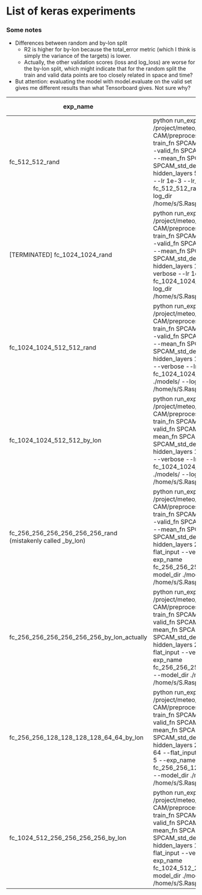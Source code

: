 # List of keras experiments

### Some notes
- Differences between random and by-lon split
    - R2 is higher for by-lon because the total_error metric (which I think is simply the variance of the targets) is lower.
    - Actually, the other validation scores (loss and log_loss) are worse for the by-lon split, which might indicate that for the random split the train and valid data points are too closely related in space and time?
- But attention: evaluating the model with model.evaluate on the valid set gives me different results than what Tensorboard gives. Not sure why?

| exp_name | command | train loss | train log_loss | train R2 | valid loss | valid log_loss | valid R2 | N Params |
| -------- | ------- | ---------- | -------------- | -------- | ---------- | -------------- | -------- | -------- |
| fc_512_512_rand | python run_experiment.py --data_dir /project/meteo/w2w/A6/S.Rasp/SP-CAM/preprocessed_data/detailed_files/ --train_fn SPCAM_outputs_flat_train_random.nc --valid_fn SPCAM_outputs_flat_valid_random.nc --mean_fn SPCAM_mean_detailed.nc --std_fn SPCAM_std_detailed.nc --epochs 50 --hidden_layers 512 512 --flat_input --verbose --lr 1e-3 --lr_step 10 --exp_name fc_512_512_rand --model_dir ./models/ --log_dir /home/s/S.Rasp/repositories/CBRAIN/logs/ | 0.0162 | -1.68 | 0.58 | 0.0162 | -1.67 | 0.58 | 361,514 |
| [TERMINATED] fc_1024_1024_rand | python run_experiment.py --data_dir /project/meteo/w2w/A6/S.Rasp/SP-CAM/preprocessed_data/detailed_files/ --train_fn SPCAM_outputs_flat_train_random.nc --valid_fn SPCAM_outputs_flat_valid_random.nc --mean_fn SPCAM_mean_detailed.nc --std_fn SPCAM_std_detailed.nc --epochs 50 --hidden_layers 1024 1024 --flat_input --verbose --lr 1e-3 --lr_step 10 --exp_name fc_1024_1024_rand --model_dir ./models/ --log_dir /home/s/S.Rasp/repositories/CBRAIN/logs/ | | | | | | | |
| fc_1024_1024_512_512_rand | python run_experiment.py --data_dir /project/meteo/w2w/A6/S.Rasp/SP-CAM/preprocessed_data/detailed_files/ --train_fn SPCAM_outputs_flat_train_random.nc --valid_fn SPCAM_outputs_flat_valid_random.nc --mean_fn SPCAM_mean_detailed.nc --std_fn SPCAM_std_detailed.nc --epochs 50 --hidden_layers 1024 1024 512 512 --flat_input --verbose --lr 1e-3 --lr_step 10 --exp_name fc_1024_1024_512_512_rand --model_dir ./models/ --log_dir /home/s/S.Rasp/repositories/CBRAIN/logs/ | 0.0138 | -1.77 | 0.68 | 0.0141 | -1.77 | 0.65 | 2,013,226 |
| fc_1024_1024_512_512_by_lon | python run_experiment.py --data_dir /project/meteo/w2w/A6/S.Rasp/SP-CAM/preprocessed_data/detailed_files/ --train_fn SPCAM_outputs_train_by_lon_flat.nc --valid_fn SPCAM_outputs_valid_by_lon_flat.nc --mean_fn SPCAM_mean_detailed.nc --std_fn SPCAM_std_detailed.nc --epochs 50 --hidden_layers 1024 1024 512 512 --flat_input --verbose --lr 1e-3 --lr_step 10 --exp_name fc_1024_1024_512_512_by_lon --model_dir ./models/ --log_dir /home/s/S.Rasp/repositories/CBRAIN/logs/ | 0.0137 | -1.78 | 0.68 | 0.0145 | -1.67 | 0.69 | 2,013,226 |
| fc_256_256_256_256_256_256_rand (mistakenly called _by_lon) | python run_experiment.py --data_dir /project/meteo/w2w/A6/S.Rasp/SP-CAM/preprocessed_data/detailed_files/ --train_fn SPCAM_outputs_flat_train_random.nc --valid_fn SPCAM_outputs_flat_valid_random.nc --mean_fn SPCAM_mean_detailed.nc --std_fn SPCAM_std_detailed.nc --epochs 30 --hidden_layers 256 256 256 256 256 256 --flat_input --verbose --lr 1e-3 --lr_step 5 --exp_name fc_256_256_256_256_256_256_rand --model_dir ./models/ --log_dir /home/s/S.Rasp/repositories/CBRAIN/logs/ | 0.0142 | -1.67 | 0.65 | 0.0143 | -1.67 | 0.64 | 378,410 |
| fc_256_256_256_256_256_256_by_lon_actually | python run_experiment.py --data_dir /project/meteo/w2w/A6/S.Rasp/SP-CAM/preprocessed_data/detailed_files/ --train_fn SPCAM_outputs_train_by_lon_flat.nc --valid_fn SPCAM_outputs_valid_by_lon_flat.nc --mean_fn SPCAM_mean_detailed.nc --std_fn SPCAM_std_detailed.nc --epochs 30 --hidden_layers 256 256 256 256 256 256 --flat_input --verbose --lr 1e-3 --lr_step 5 --exp_name fc_256_256_256_256_256_256_by_lon_actually --model_dir ./models/ --log_dir /home/s/S.Rasp/repositories/CBRAIN/logs/ | 0.0142 | -1.76 | 0.65 | 0.0145 | -1.67 | 0.69 | 378,410 |
| fc_256_256_128_128_128_128_64_64_by_lon | python run_experiment.py --data_dir /project/meteo/w2w/A6/S.Rasp/SP-CAM/preprocessed_data/detailed_files/ --train_fn SPCAM_outputs_train_by_lon_flat.nc --valid_fn SPCAM_outputs_valid_by_lon_flat.nc --mean_fn SPCAM_mean_detailed.nc --std_fn SPCAM_std_detailed.nc --epochs 30 --hidden_layers 256 256 128 128 128 128 64 64 --flat_input --verbose --lr 1e-3 --lr_step 5 --exp_name fc_256_256_128_128_128_128_64_64_by_lon --model_dir ./models/ --log_dir /home/s/S.Rasp/repositories/CBRAIN/logs/ | 0.0144 | -1.75 | 0.65 | 0.0147 | -1.75 | 0.68 | 202,026 | 
| fc_1024_512_256_256_256_256_by_lon | python run_experiment.py --data_dir /project/meteo/w2w/A6/S.Rasp/SP-CAM/preprocessed_data/detailed_files/ --train_fn SPCAM_outputs_train_by_lon_flat.nc --valid_fn SPCAM_outputs_valid_by_lon_flat.nc --mean_fn SPCAM_mean_detailed.nc --std_fn SPCAM_std_detailed.nc --epochs 30 --hidden_layers 1024 512 256 256 256 256 --flat_input --verbose --lr 1e-3 --lr_step 5 --exp_name fc_1024_512_256_256_256_256_by_lon --model_dir ./models/ --log_dir /home/s/S.Rasp/repositories/CBRAIN/logs/ | 0.0140 | -1.77 | 0.66 | 0.0145 | -1.76 | 0.69 | 1,018,922 |